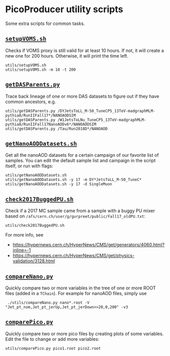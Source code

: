 # PicoProducer utility scripts

Some extra scripts for common tasks.


## [`setupVOMS.sh`](setupVOMS.sh)
Checks if VOMS proxy is still valid for at least 10 hours.
If not, it will create a new one for 200 hours. Otherwise, it will print the time left.
```
utils/setupVOMS.sh
utils/setupVOMS.sh -m 10 -t 200
```


## [`getDASParents.py`](getDASParents.py)
Trace back lineage of one or more DAS datasets to figure out if they have common ancestors, e.g.
```
utils/getDASParents.py /DYJetsToLL_M-50_TuneCP5_13TeV-madgraphMLM-pythia8/RunIIFall17*/NANOAODSIM
utils/getDASParents.py /W1JetsToLNu_TuneCP5_13TeV-madgraphMLM-pythia8/RunIIFall17NanoAODv6*/NANOAODSIM
utils/getDASParents.py /Tau/Run2018D*/NANOAOD
```


## [`getNanoAODDatasets.sh`](getNanoAODDatasets.sh)
Get all the nanoAOD datasets for a certain campaign of our favorite list of samples.
You can edit the default sample list and campaign in the script itself, or run with flags:
```
utils/getNanoAODDatasets.sh
utils/getNanoAODDatasets.sh -y 17 -m DY*JetsToLL_M-50_TuneC*
utils/getNanoAODDatasets.sh -y 17 -d SingleMuon
```


## [`check2017BuggedPU.sh`](check2017BuggedPU.sh)
Check if a 2017 MC sample came from a sample with a buggy PU mixer based on `/afs/cern.ch/user/g/gurpreet/public/Fall17_oldPU.txt`:
```
utils/check2017BuggedPU.sh 
```
For more info, see 
* https://hypernews.cern.ch/HyperNews/CMS/get/generators/4060.html?inline=-1
* https://hypernews.cern.ch/HyperNews/CMS/get/physics-validation/3128.html


## [`compareNano.py`](compareNano.py)
Quickly compare two or more variables in the tree of one or more ROOT files (added in a `TChain`).
For example for nanoAOD files, simply use
```
 ./utils/compareNano.py nano*.root -V "Jet_pt_nom,Jet_pt_jerUp,Jet_pt_jerDown>>20,0,200" -v3
```

## [`comparePico.py`](comparePico.py)
Quickly compare two or more pico files by creating plots of some variables.
Edit the file to change or add more variables:
```
utils/comparePico.py pico1.root pico2.root
```

